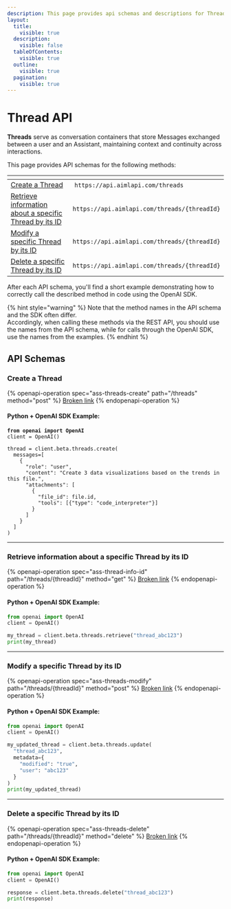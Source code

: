 ```yaml
---
description: This page provides api schemas and descriptions for Threads API methods.
layout:
  title:
    visible: true
  description:
    visible: false
  tableOfContents:
    visible: true
  outline:
    visible: true
  pagination:
    visible: true
---
```


# Thread API

**Threads** serve as conversation containers that store Messages exchanged between a user and an Assistant, maintaining context and continuity across interactions.

This page provides API schemas for the following methods:

<table><thead><tr><th width="302.0833740234375"></th><th></th></tr></thead><tbody><tr><td><a href="threads.md#create-a-thread">Create a Thread</a></td><td><img src="../../../.gitbook/assets/POST.png" alt="" data-size="line"> <code>https://api.aimlapi.com/threads</code></td></tr><tr><td><a href="threads.md#retrieve-information-about-a-specific-thread-by-its-id">Retrieve information about a specific Thread by its ID</a></td><td><img src="../../../.gitbook/assets/GET.png" alt="" data-size="line"> <code>https://api.aimlapi.com/threads/{threadId}</code></td></tr><tr><td><a href="threads.md#modify-a-specific-thread-by-its-id">Modify a specific Thread by its ID</a></td><td><img src="../../../.gitbook/assets/POST.png" alt="" data-size="line"> <code>https://api.aimlapi.com/threads/{threadId}</code></td></tr><tr><td><a href="threads.md#delete-a-specific-thread-by-its-id">Delete a specific Thread by its ID</a></td><td><img src="../../../.gitbook/assets/DELETE.png" alt="" data-size="line"> <code>https://api.aimlapi.com/threads/{threadId}</code></td></tr></tbody></table>

After each API schema, you'll find a short example demonstrating how to correctly call the described method in code using the OpenAI SDK.

{% hint style="warning" %}
Note that the method names in the API schema and the SDK often differ.\
Accordingly, when calling these methods via the REST API, you should use the names from the API schema, while for calls through the OpenAI SDK, use the names from the examples.
{% endhint %}

## API Schemas

### Create a Thread

{% openapi-operation spec="ass-threads-create" path="/threads" method="post" %}
[Broken link](broken-reference)
{% endopenapi-operation %}

#### Python + OpenAI SDK Example:

<pre class="language-python"><code class="lang-python"><strong>from openai import OpenAI
</strong>client = OpenAI()

thread = client.beta.threads.create(
  messages=[
    {
      "role": "user",
      "content": "Create 3 data visualizations based on the trends in this file.",
      "attachments": [
        {
          "file_id": file.id,
          "tools": [{"type": "code_interpreter"}]
        }
      ]
    }
  ]
)        
</code></pre>



***

### Retrieve information about a specific Thread by its ID

{% openapi-operation spec="ass-thread-info-id" path="/threads/{threadId}" method="get" %}
[Broken link](broken-reference)
{% endopenapi-operation %}

#### Python + OpenAI SDK Example:

```python
from openai import OpenAI
client = OpenAI()

my_thread = client.beta.threads.retrieve("thread_abc123")
print(my_thread)
```



***

### Modify a specific Thread by its ID

{% openapi-operation spec="ass-threads-modify" path="/threads/{threadId}" method="post" %}
[Broken link](broken-reference)
{% endopenapi-operation %}

#### Python + OpenAI SDK Example:

```python
from openai import OpenAI
client = OpenAI()

my_updated_thread = client.beta.threads.update(
  "thread_abc123",
  metadata={
    "modified": "true",
    "user": "abc123"
  }
)
print(my_updated_thread)
```



***

### Delete a specific Thread by its ID

{% openapi-operation spec="ass-threads-delete" path="/threads/{threadId}" method="delete" %}
[Broken link](broken-reference)
{% endopenapi-operation %}

#### Python + OpenAI SDK Example:

```python
from openai import OpenAI
client = OpenAI()

response = client.beta.threads.delete("thread_abc123")
print(response)
```
